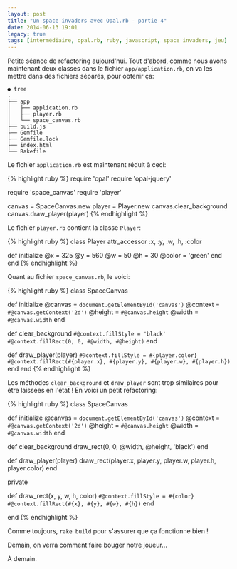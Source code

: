 ```yaml
---
layout: post
title: "Un space invaders avec Opal.rb - partie 4"
date: 2014-06-13 19:01
legacy: true
tags: [intermédiaire, opal.rb, ruby, javascript, space invaders, jeu]
---
```




Petite séance de refactoring aujourd'hui. Tout d'abord, comme nous avons
maintenant deux classes dans le fichier `app/application.rb`, on va les mettre
dans des fichiers séparés, pour obtenir ça:

    ● tree
    .
    ├── app
    │   ├── application.rb
    │   ├── player.rb
    │   └── space_canvas.rb
    ├── build.js
    ├── Gemfile
    ├── Gemfile.lock
    ├── index.html
    └── Rakefile

<!-- more -->

Le fichier `application.rb` est maintenant réduit à ceci:

{% highlight ruby %}
require 'opal'
require 'opal-jquery'

require 'space_canvas'
require 'player'

canvas = SpaceCanvas.new
player = Player.new
canvas.clear_background
canvas.draw_player(player)
{% endhighlight %}

Le fichier `player.rb` contient la classe `Player`:

{% highlight ruby %}
class Player
  attr_accessor :x, :y, :w, :h, :color

  def initialize
    @x = 325
    @y = 560
    @w = 50
    @h = 30
    @color = 'green'
  end
end
{% endhighlight %}

Quant au fichier `space_canvas.rb`, le voici:

{% highlight ruby %}
class SpaceCanvas

  def initialize
    @canvas  = `document.getElementById('canvas')`
    @context = `#@canvas.getContext('2d')`
    @height  = `#@canvas.height`
    @width   = `#@canvas.width`
  end

  def clear_background
    `#@context.fillStyle = 'black'`
    `#@context.fillRect(0, 0, #@width, #@height)`
  end

  def draw_player(player)
    `#@context.fillStyle = #{player.color}`
    `#@context.fillRect(#{player.x}, #{player.y}, #{player.w}, #{player.h})`
  end
end
{% endhighlight %}

Les méthodes `clear_background` et `draw_player` sont trop similaires pour
être laissées en l'état ! En voici un petit refactoring:

{% highlight ruby %}
class SpaceCanvas

  def initialize
    @canvas  = `document.getElementById('canvas')`
    @context = `#@canvas.getContext('2d')`
    @height  = `#@canvas.height`
    @width   = `#@canvas.width`
  end

  def clear_background
    draw_rect(0, 0, @width, @height, 'black')
  end

  def draw_player(player)
    draw_rect(player.x, player.y, player.w, player.h, player.color)
  end

  private

  def draw_rect(x, y, w, h, color)
    `#@context.fillStyle = #{color}`
    `#@context.fillRect(#{x}, #{y}, #{w}, #{h})`
  end

end
{% endhighlight %}

Comme toujours, `rake build` pour s'assurer que ça fonctionne bien !

Demain, on verra comment faire bouger notre joueur…



À demain.



